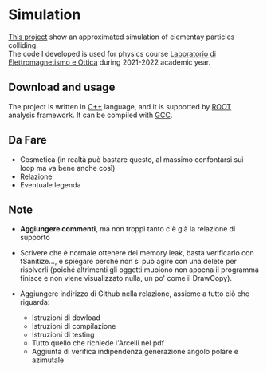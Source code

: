 # Simulation

[This project](#simulation) show an approximated simulation of elementay particles colliding.\
The code I developed is used for physics course [Laboratorio di Elettromagnetismo e 
Ottica](https://www.unibo.it/it/didattica/insegnamenti/insegnamento/2022/434322) during 2021-2022 academic year.

## Download and usage

The project is written in [C++](https://isocpp.org/) language, and it is supported by 
[ROOT](https://root.cern.ch/) analysis framework. It can be compiled with [GCC](https://gcc.gnu.org/).

## Da Fare

- Cosmetica (in realtà può bastare questo, al massimo confontarsi sui loop ma va bene anche così)
- Relazione
- Eventuale legenda

## Note

- **Aggiungere commenti**, ma non troppi tanto c'è già la relazione di supporto
- Scrivere che è normale ottenere dei memory leak, basta verificarlo con fSanitize..., e spiegare perché non si può agire con una delete per risolverli (poiché altrimenti gli oggetti muoiono non appena il programma finisce e non viene visualizzato nulla, un po' come il DrawCopy).
- Aggiungere indirizzo di Github nella relazione, assieme a tutto ciò che riguarda:

    - Istruzioni di dowload
    - Istruzioni di compilazione
    - Istruzioni di testing
    - Tutto quello che richiede l'Arcelli nel pdf
    - Aggiunta di verifica indipendenza generazione angolo polare e azimutale

